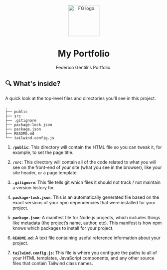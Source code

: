 <p align="center">
  <img alt="FG logo" src="https://www.fgentili.it/android-chrome-512x512.png" width="100" />
</p>
<h1 align="center">
  My Portfolio
</h1>
<p align="center">
  Federico Gentili's Portfolio.
</p>

## 🔍 What's inside?

A quick look at the top-level files and directories you'll see in this project.

    .
    ├── public
    ├── src
    ├── .gitignore
    ├── package-lock.json
    ├── package.json
    ├── README.md
    └── tailwind.config.js

1.  **`/public`**: This directory will contain the HTML file so you can tweak it, for example, to set the page title.

2.  **`/src`**: This directory will contain all of the code related to what you will see on the front-end of your site (what you see in the browser), like your site header, or a page template.

3.  **`.gitignore`**: This file tells git which files it should not track / not maintain a version history for.

4. **`package-lock.json`**: This is an automatically generated file based on the exact versions of your npm dependencies that were installed for your project.

5. **`package.json`**: A manifest file for Node.js projects, which includes things like metadata (the project’s name, author, etc). This manifest is how npm knows which packages to install for your project.

6. **`README.md`**: A text file containing useful reference information about your project.

7.  **`tailwind.config.js`**: This file is where you configure the paths to all of your HTML templates, JavaScript components, and any other source files that contain Tailwind class names.
